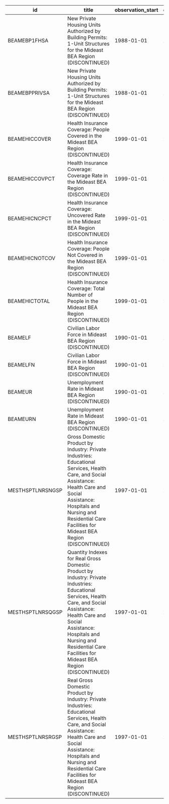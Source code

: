| id               | title                                                                                                                                                                                                                                                                      | observation_start   | observation_end   |
|------------------|----------------------------------------------------------------------------------------------------------------------------------------------------------------------------------------------------------------------------------------------------------------------------|---------------------|-------------------|
| BEAMEBP1FHSA     | New Private Housing Units Authorized by Building Permits: 1-Unit Structures for the Mideast BEA Region (DISCONTINUED)                                                                                                                                                      | 1988-01-01          | 2017-07-01        |
| BEAMEBPPRIVSA    | New Private Housing Units Authorized by Building Permits: 1-Unit Structures for the Mideast BEA Region (DISCONTINUED)                                                                                                                                                      | 1988-01-01          | 2017-07-01        |
| BEAMEHICCOVER    | Health Insurance Coverage: People Covered in the Mideast BEA Region (DISCONTINUED)                                                                                                                                                                                         | 1999-01-01          | 2012-01-01        |
| BEAMEHICCOVPCT   | Health Insurance Coverage: Coverage Rate in the Mideast BEA Region (DISCONTINUED)                                                                                                                                                                                          | 1999-01-01          | 2012-01-01        |
| BEAMEHICNCPCT    | Health Insurance Coverage: Uncovered Rate in the Mideast BEA Region (DISCONTINUED)                                                                                                                                                                                         | 1999-01-01          | 2012-01-01        |
| BEAMEHICNOTCOV   | Health Insurance Coverage: People Not Covered in the Mideast BEA Region (DISCONTINUED)                                                                                                                                                                                     | 1999-01-01          | 2012-01-01        |
| BEAMEHICTOTAL    | Health Insurance Coverage: Total Number of People in the Mideast BEA Region (DISCONTINUED)                                                                                                                                                                                 | 1999-01-01          | 2012-01-01        |
| BEAMELF          | Civilian Labor Force in Mideast BEA Region (DISCONTINUED)                                                                                                                                                                                                                  | 1990-01-01          | 2015-12-01        |
| BEAMELFN         | Civilian Labor Force in Mideast BEA Region (DISCONTINUED)                                                                                                                                                                                                                  | 1990-01-01          | 2015-12-01        |
| BEAMEUR          | Unemployment Rate in Mideast BEA Region (DISCONTINUED)                                                                                                                                                                                                                     | 1990-01-01          | 2015-12-01        |
| BEAMEURN         | Unemployment Rate in Mideast BEA Region (DISCONTINUED)                                                                                                                                                                                                                     | 1990-01-01          | 2015-12-01        |
| MESTHSPTLNRSNGSP | Gross Domestic Product by Industry: Private Industries: Educational Services, Health Care, and Social Assistance: Health Care and Social Assistance: Hospitals and Nursing and Residential Care Facilities for Mideast BEA Region (DISCONTINUED)                           | 1997-01-01          | 2016-01-01        |
| MESTHSPTLNRSQGSP | Quantity Indexes for Real Gross Domestic Product by Industry: Private Industries: Educational Services, Health Care, and Social Assistance: Health Care and Social Assistance: Hospitals and Nursing and Residential Care Facilities for Mideast BEA Region (DISCONTINUED) | 1997-01-01          | 2016-01-01        |
| MESTHSPTLNRSRGSP | Real Gross Domestic Product by Industry: Private Industries: Educational Services, Health Care, and Social Assistance: Health Care and Social Assistance: Hospitals and Nursing and Residential Care Facilities for Mideast BEA Region (DISCONTINUED)                      | 1997-01-01          | 2016-01-01        |